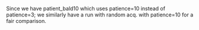 Since we have patient_bald10 which uses patience=10 instead of patience=3; we similarly have
a run with random acq. with patience=10 for a fair comparison.
